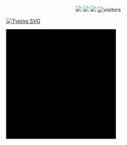 <!--   my-icons -->
<p align="center">
    <!-- <a href="https://github.com/python/cpython"><img src="https://img.shields.io/badge/Python-3.10-FF1493.svg"></a> -->
    <a href="https://github.com/shouxieai/bevfusion_02hero/graphs/contributors"><img src="https://img.shields.io/github/contributors/duanmushuangquan/BEV_code?color=blue"></a>
    <a href="https://github.com/shouxieai/bevfusion_02hero/stargazers"><img src="https://img.shields.io/github/stars/duanmushuangquan/BEV_code.svg?logo=github"></a>
    <a href="https://github.com/shouxieai/bevfusion_02hero/network/members"><img src="https://img.shields.io/github/forks/duanmushuangquan/BEV_code.svg?color=blue&logo=github"></a>
    <img src="https://visitor-badge.laobi.icu/badge?page_id=shouxieai.bevfusion_02hero" alt="visitors"/>   
</p>

<a href="https://git.io/typing-svg"><img src="https://readme-typing-svg.demolab.com?font=Fira+Code&pause=1000&random=false&width=600&height=100&lines=The+best+place+to+learn+and+explore+bevfusion." alt="Typing SVG" /></a>


<div aligh="center">
<img src="https://github.com/shouxieai/bevfusion_02hero/blob/main/asset/gif/test.gif" width="300" height="300" loop=infinite>
</div>


